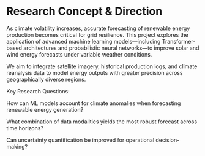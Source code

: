 # Research Concept & Direction

As climate volatility increases, accurate forecasting of renewable energy production becomes critical for grid resilience. This project explores the application of advanced machine learning models—including Transformer-based architectures and probabilistic neural networks—to improve solar and wind energy forecasts under variable weather conditions.

We aim to integrate satellite imagery, historical production logs, and climate reanalysis data to model energy outputs with greater precision across geographically diverse regions.

Key Research Questions:

How can ML models account for climate anomalies when forecasting renewable energy generation?

What combination of data modalities yields the most robust forecast across time horizons?

Can uncertainty quantification be improved for operational decision-making?


